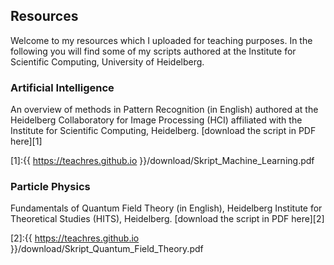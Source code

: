
## Resources

Welcome to my resources which I uploaded for teaching purposes. In the following you will find some of my scripts authored at the Institute for Scientific Computing, University of Heidelberg. 

### Artificial Intelligence

An overview of methods in Pattern Recognition (in English) authored at the Heidelberg Collaboratory for Image Processing (HCI) affiliated with the Institute for Scientific Computing, Heidelberg. [download the script in PDF here][1]

[1]:{{ https://teachres.github.io }}/download/Skript_Machine_Learning.pdf

### Particle Physics
Fundamentals of Quantum Field Theory (in English), Heidelberg Institute for Theoretical Studies (HITS), Heidelberg. [download the script in PDF here][2]

[2]:{{ https://teachres.github.io }}/download/Skript_Quantum_Field_Theory.pdf
